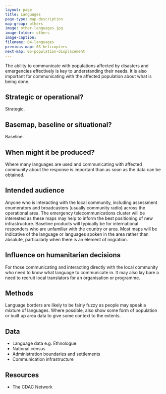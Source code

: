 ```yaml
---
layout: page
title: Languages
page-type: map-description
map-group: others
image: other-languages.jpg
image-folder: others
image-caption: 
filename: 04-languages
previous-map: 03-helicopters
next-map: 05-population-displacement
---
```


The ability to communicate with populations affected by disasters and emergencies effectively is key to understanding their needs. It is also important for communicating with the affected population about what is being done.

## Strategic or operational?

Strategic.

## Basemap, baseline or situational?

Baseline.

## When might it be produced?

Where many languages are used and communicating with affected community about the response is important than as soon as the data can be obtained.

## Intended audience

Anyone who is interacting with the local community, including assessment enumerators and broadcasters \(usually community radio\) across the operational area. The emergency telecommunications cluster will be interested as these maps may help to inform the best positioning of new infrastructure. Baseline products will typically be for international responders who are unfamiliar with the country or area. Most maps will be indicative of the language or languages spoken in the area rather than absolute, particularly when there is an element of migration.

## Influence on humanitarian decisions

For those communicating and interacting directly with the local community who need to know what language to communicate in. It may also lay bare a need to recruit local translators for an organisation or programme.

## Methods

Language borders are likely to be fairly fuzzy as people may speak a mixture of languages. Where possible, also show some form of population or built up area data to give some context to the extents.

## Data

* Language data e.g. Ethnologue
* National census
* Administration boundaries and settlements
* Communication infrastructure

## Resources

* The CDAC Network

